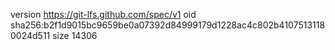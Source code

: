 version https://git-lfs.github.com/spec/v1
oid sha256:b2f1d9015bc9659be0a07392d84999179d1228ac4c802b41075131180024d511
size 14306
